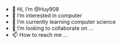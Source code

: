 - 👋 Hi, I’m @Huy908
- 👀 I’m interested in computer
- 🌱 I’m currently learning computer science
- 💞️ I’m looking to collaborate on ...
- 📫 How to reach me ...

<!---
Huy908/Huy908 is a ✨ special ✨ repository because its `README.md` (this file) appears on your GitHub profile.
You can click the Preview link to take a look at your changes.
--->
